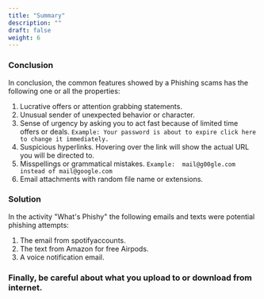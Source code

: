 ```yaml
---
title: "Summary"
description: ""
draft: false
weight: 6
---
```

	
### Conclusion
In conclusion, the common features showed by a Phishing scams has the following one or all the properties:

1. Lucrative offers or attention grabbing statements.
2. Unusual sender of unexpected behavior or character.
3. Sense of urgency by asking you to act fast because of limited time offers or deals. 
`Example: Your password is about to expire click here to change it immediately. `
4. Suspicious hyperlinks. Hovering over the link will show the actual URL you will be directed to. 
5. Misspellings or grammatical mistakes. 
`Example:  mail@g00gle.com instead of mail@google.com`
6. Email attachments with random file name or extensions. 






### Solution

In the activity "What's Phishy" the following emails and texts were potential phishing attempts:
1. The email from spotifyaccounts.
2. The text from Amazon for free Airpods.
3. A voice notification email. 


### Finally, be careful about what you upload to or download from internet.
